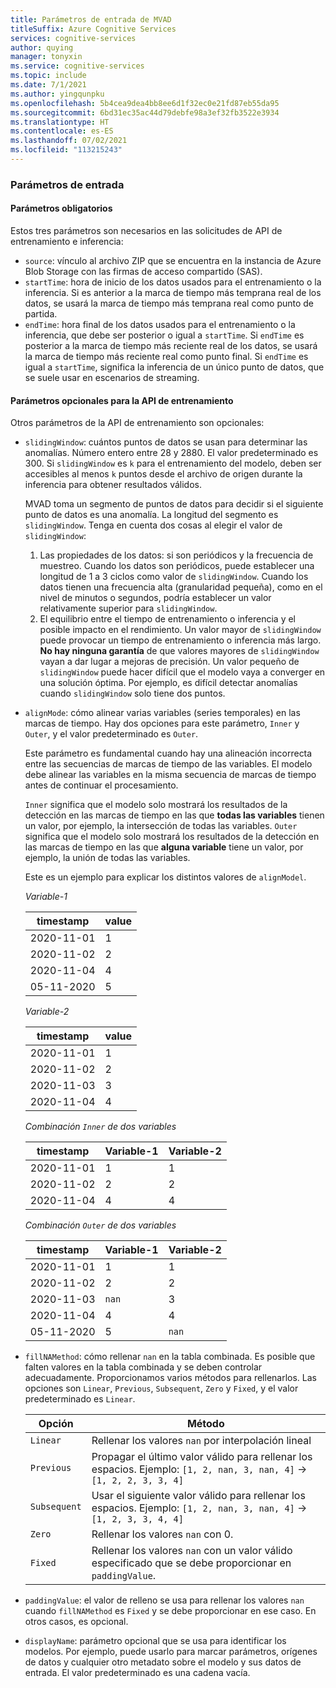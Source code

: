 ```yaml
---
title: Parámetros de entrada de MVAD
titleSuffix: Azure Cognitive Services
services: cognitive-services
author: quying
manager: tonyxin
ms.service: cognitive-services
ms.topic: include
ms.date: 7/1/2021
ms.author: yingqunpku
ms.openlocfilehash: 5b4cea9dea4bb8ee6d1f32ec0e21fd87eb55da95
ms.sourcegitcommit: 6bd31ec35ac44d79debfe98a3ef32fb3522e3934
ms.translationtype: HT
ms.contentlocale: es-ES
ms.lasthandoff: 07/02/2021
ms.locfileid: "113215243"
---
```

### <a name="input-parameters"></a>Parámetros de entrada

#### <a name="required-parameters"></a>Parámetros obligatorios

Estos tres parámetros son necesarios en las solicitudes de API de entrenamiento e inferencia:

* `source`: vínculo al archivo ZIP que se encuentra en la instancia de Azure Blob Storage con las firmas de acceso compartido (SAS).
* `startTime`: hora de inicio de los datos usados para el entrenamiento o la inferencia. Si es anterior a la marca de tiempo más temprana real de los datos, se usará la marca de tiempo más temprana real como punto de partida.
* `endTime`: hora final de los datos usados para el entrenamiento o la inferencia, que debe ser posterior o igual a `startTime`. Si `endTime` es posterior a la marca de tiempo más reciente real de los datos, se usará la marca de tiempo más reciente real como punto final. Si `endTime` es igual a `startTime`, significa la inferencia de un único punto de datos, que se suele usar en escenarios de streaming.

#### <a name="optional-parameters-for-training-api"></a>Parámetros opcionales para la API de entrenamiento

Otros parámetros de la API de entrenamiento son opcionales:

* `slidingWindow`: cuántos puntos de datos se usan para determinar las anomalías. Número entero entre 28 y 2880. El valor predeterminado es 300. Si `slidingWindow` es `k` para el entrenamiento del modelo, deben ser accesibles al menos `k` puntos desde el archivo de origen durante la inferencia para obtener resultados válidos.

    MVAD toma un segmento de puntos de datos para decidir si el siguiente punto de datos es una anomalía. La longitud del segmento es `slidingWindow`.
    Tenga en cuenta dos cosas al elegir el valor de `slidingWindow`:
    1. Las propiedades de los datos: si son periódicos y la frecuencia de muestreo. Cuando los datos son periódicos, puede establecer una longitud de 1 a 3 ciclos como valor de `slidingWindow`. Cuando los datos tienen una frecuencia alta (granularidad pequeña), como en el nivel de minutos o segundos, podría establecer un valor relativamente superior para `slidingWindow`.
    1. El equilibrio entre el tiempo de entrenamiento o inferencia y el posible impacto en el rendimiento. Un valor mayor de `slidingWindow` puede provocar un tiempo de entrenamiento o inferencia más largo. **No hay ninguna garantía** de que valores mayores de `slidingWindow` vayan a dar lugar a mejoras de precisión. Un valor pequeño de `slidingWindow` puede hacer difícil que el modelo vaya a converger en una solución óptima. Por ejemplo, es difícil detectar anomalías cuando `slidingWindow` solo tiene dos puntos.

* `alignMode`: cómo alinear varias variables (series temporales) en las marcas de tiempo. Hay dos opciones para este parámetro, `Inner` y `Outer`, y el valor predeterminado es `Outer`.

    Este parámetro es fundamental cuando hay una alineación incorrecta entre las secuencias de marcas de tiempo de las variables. El modelo debe alinear las variables en la misma secuencia de marcas de tiempo antes de continuar el procesamiento.

    `Inner` significa que el modelo solo mostrará los resultados de la detección en las marcas de tiempo en las que **todas las variables** tienen un valor, por ejemplo, la intersección de todas las variables. `Outer` significa que el modelo solo mostrará los resultados de la detección en las marcas de tiempo en las que **alguna variable** tiene un valor, por ejemplo, la unión de todas las variables.

    Este es un ejemplo para explicar los distintos valores de `alignModel`.

    *Variable-1*

    |timestamp | value|
    ----------| -----|
    |2020-11-01| 1  
    |2020-11-02| 2  
    |2020-11-04| 4  
    |05-11-2020| 5

    *Variable-2*

    timestamp | value  
    --------- | -
    2020-11-01| 1  
    2020-11-02| 2  
    2020-11-03| 3  
    2020-11-04| 4

    *Combinación `Inner` de dos variables*

    timestamp | Variable-1 | Variable-2
    ----------| - | -
    2020-11-01| 1 | 1
    2020-11-02| 2 | 2
    2020-11-04| 4 | 4

    *Combinación `Outer` de dos variables*

    timestamp | Variable-1 | Variable-2
    --------- | - | -
    2020-11-01| 1 | 1
    2020-11-02| 2 | 2
    2020-11-03| `nan` | 3
    2020-11-04| 4 | 4
    05-11-2020| 5 | `nan`

* `fillNAMethod`: cómo rellenar `nan` en la tabla combinada. Es posible que falten valores en la tabla combinada y se deben controlar adecuadamente. Proporcionamos varios métodos para rellenarlos. Las opciones son `Linear`, `Previous`, `Subsequent`, `Zero` y `Fixed`, y el valor predeterminado es `Linear`.

    | Opción     | Método                                                                                           |
    | ---------- | -------------------------------------------------------------------------------------------------|
    | `Linear`     | Rellenar los valores `nan` por interpolación lineal                                                           |
    | `Previous`   | Propagar el último valor válido para rellenar los espacios. Ejemplo: `[1, 2, nan, 3, nan, 4]` -> `[1, 2, 2, 3, 3, 4]` |
    | `Subsequent` | Usar el siguiente valor válido para rellenar los espacios. Ejemplo: `[1, 2, nan, 3, nan, 4]` -> `[1, 2, 3, 3, 4, 4]`       |
    | `Zero`       | Rellenar los valores `nan` con 0.                                                                           |
    | `Fixed`      | Rellenar los valores `nan` con un valor válido especificado que se debe proporcionar en `paddingValue`.          |

* `paddingValue`: el valor de relleno se usa para rellenar los valores `nan` cuando `fillNAMethod` es `Fixed` y se debe proporcionar en ese caso. En otros casos, es opcional.

* `displayName`: parámetro opcional que se usa para identificar los modelos. Por ejemplo, puede usarlo para marcar parámetros, orígenes de datos y cualquier otro metadato sobre el modelo y sus datos de entrada. El valor predeterminado es una cadena vacía.
